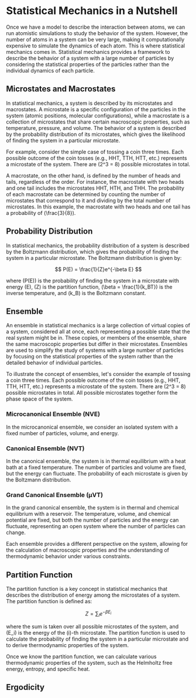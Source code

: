 # Statistical Mechanics in a Nutshell

Once we have a model to describe the interaction between atoms, we can run atomistic simulations to study the behavior of the system. However, the number of atoms in a system can be very large, making it computationally expensive to simulate the dynamics of each atom. This is where statistical mechanics comes in. Statistical mechanics provides a framework to describe the behavior of a system with a large number of particles by considering the statistical properties of the particles rather than the individual dynamics of each particle.

## Microstates and Macrostates

In statistical mechanics, a system is described by its microstates and macrostates. A microstate is a specific configuration of the particles in the system (atomic positions, molecular configurations), while a macrostate is a collection of microstates that share certain macroscopic properties, such as temperature, pressure, and volume. The behavior of a system is described by the probability distribution of its microstates, which gives the likelihood of finding the system in a particular microstate.

For example, consider the simple case of tossing a coin three times. Each possible outcome of the coin tosses (e.g., HHT, TTH, HTT, etc.) represents a microstate of the system. There are \(2^3 = 8\) possible microstates in total.

A macrostate, on the other hand, is defined by the number of heads and tails, regardless of the order. For instance, the macrostate with two heads and one tail includes the microstates HHT, HTH, and THH. The probability of each macrostate can be determined by counting the number of microstates that correspond to it and dividing by the total number of microstates. In this example, the macrostate with two heads and one tail has a probability of \(\frac{3}{8}\).

## Probability Distribution
In statistical mechanics, the probability distribution of a system is described by the Boltzmann distribution, which gives the probability of finding the system in a particular microstate. The Boltzmann distribution is given by:

$$
P(E) = \frac{1}{Z}e^{-\beta E}
$$

where \(P(E)\) is the probability of finding the system in a microstate with energy \(E\), \(Z\) is the partition function, \(\beta = \frac{1}{k_BT}\) is the inverse temperature, and \(k_B\) is the Boltzmann constant.


## Ensemble

An ensemble in statistical mechanics is a large collection of virtual copies of a system, considered all at once, each representing a possible state that the real system might be in. These copies, or members of the ensemble, share the same macroscopic properties but differ in their microstates. Ensembles are used to simplify the study of systems with a large number of particles by focusing on the statistical properties of the system rather than the detailed behavior of individual particles.

To illustrate the concept of ensembles, let's consider the example of tossing a coin three times. Each possible outcome of the coin tosses (e.g., HHT, TTH, HTT, etc.) represents a microstate of the system. There are \(2^3 = 8\) possible microstates in total. All possible microstates together form the phase space of the system.

### Microcanonical Ensemble (NVE)
In the microcanonical ensemble, we consider an isolated system with a fixed number of particles, volume, and energy. 

### Canonical Ensemble (NVT)
In the canonical ensemble, the system is in thermal equilibrium with a heat bath at a fixed temperature. The number of particles and volume are fixed, but the energy can fluctuate. The probability of each microstate is given by the Boltzmann distribution.

### Grand Canonical Ensemble (μVT)
In the grand canonical ensemble, the system is in thermal and chemical equilibrium with a reservoir. The temperature, volume, and chemical potential are fixed, but both the number of particles and the energy can fluctuate, representing an open system where the number of particles can change.

Each ensemble provides a different perspective on the system, allowing for the calculation of macroscopic properties and the understanding of thermodynamic behavior under various constraints.

## Partition Function
The partition function is a key concept in statistical mechanics that describes the distribution of energy among the microstates of a system. The partition function is defined as:

$$
Z = \sum_{i}e^{-\beta E_i}
$$

where the sum is taken over all possible microstates of the system, and \(E_i\) is the energy of the \(i\)-th microstate. The partition function is used to calculate the probability of finding the system in a particular microstate and to derive thermodynamic properties of the system.

Once we know the partition function, we can calculate various thermodynamic properties of the system, such as the Helmholtz free energy, entropy, and specific heat.

## Ergodicity
